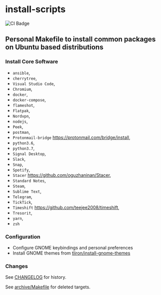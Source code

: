 # install-scripts

![CI Badge](https://github.com/iancleary/install-scripts/workflows/CI/badge.svg)

## Personal Makefile to install common packages on Ubuntu based distributions

### Install Core Software

* `ansible`,
* `cherrytree`,
* `Visual Studio Code`,
* `Chromium`,
* `docker`,
* `docker-compose`,
* `flameshot`,
* `Flatpak`,
* `Nordvpn`,
* `nodejs`,
* `Peek`,
* `postman`,
* `Protonmail-bridge` <https://protonmail.com/bridge/install>,
* `python3.6`,
* `python3.7`,
* `Signal Desktop`,
* `Slack`,
* `Snap`,
* `Spotify`,
* `Stacer` <https://github.com/oguzhaninan/Stacer>,
* `Standard Notes`,
* `Steam`,
* `Sublime Text`,
* `Telegram`,
* `TickTick`,
* `Timeshift` <https://github.com/teejee2008/timeshift>,
* `Tresorit`,
* `yarn`,
* `zsh`

### Configuration

* Configure GNOME keybindings and personal preferences
* Install GNOME themes from [tliron/install-gnome-themes](https://github.com/tliron/install-gnome-themes)

### Changes

See [CHANGELOG](CHANGELOG.md) for history.

See [archive/Makefile](archive/Makefile) for deleted targets.
